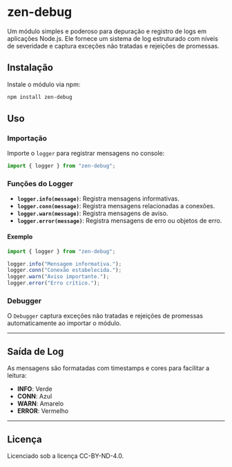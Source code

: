 # **zen-debug**

Um módulo simples e poderoso para depuração e registro de logs em aplicações Node.js. Ele fornece um sistema de log estruturado com níveis de severidade e captura exceções não tratadas e rejeições de promessas.

## **Instalação**

Instale o módulo via npm:

```bash
npm install zen-debug
```

## **Uso**

### **Importação**

Importe o `logger` para registrar mensagens no console:

```javascript
import { logger } from "zen-debug";
```

### **Funções do Logger**

- **`logger.info(message)`**: Registra mensagens informativas.
- **`logger.conn(message)`**: Registra mensagens relacionadas a conexões.
- **`logger.warn(message)`**: Registra mensagens de aviso.
- **`logger.error(message)`**: Registra mensagens de erro ou objetos de erro.

#### **Exemplo**

```javascript
import { logger } from "zen-debug";

logger.info("Mensagem informativa.");
logger.conn("Conexão estabelecida.");
logger.warn("Aviso importante.");
logger.error("Erro crítico.");
```

### **Debugger**

O `Debugger` captura exceções não tratadas e rejeições de promessas automaticamente ao importar o módulo.

---

## **Saída de Log**

As mensagens são formatadas com timestamps e cores para facilitar a leitura:

- **INFO**: Verde
- **CONN**: Azul
- **WARN**: Amarelo
- **ERROR**: Vermelho

---

## **Licença**

Licenciado sob a licença CC-BY-ND-4.0.
